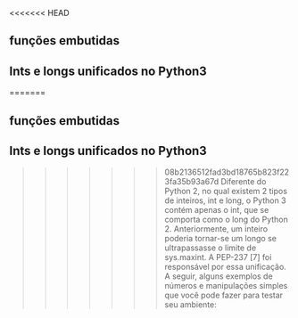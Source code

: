 <<<<<<< HEAD
## funções embutidas



## Ints e longs unificados no Python3
=======
## funções embutidas



## Ints e longs unificados no Python3
>>>>>>> 08b2136512fad3bd18765b823f223fa35b93a67d
    Diferente do Python 2, no qual existem 2 tipos de inteiros, int e long, o Python 3 contém apenas o int, que se comporta como o long do Python 2. Anteriormente, um inteiro poderia tornar-se um longo se ultrapassasse o limite de sys.maxint. A PEP-237 [7] foi responsável por essa unificação. A seguir, alguns exemplos de números e manipulações simples que você pode fazer para testar seu ambiente: